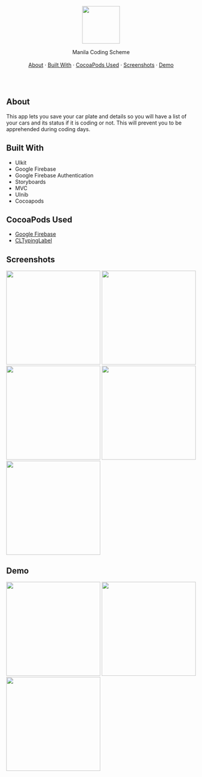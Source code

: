 

<p align="center">
  <p align="center">
    <img src="https://github.com/jarvizconde1/MCS/assets/102355807/b2a2cc89-4b9b-4155-8c6d-643077052449" width="100" height="100">



  <p align="center">
   Manila Coding Scheme
    <br />
    <br />
    <a href="#about">About</a>
    ·
    <a href="#built-with">Built With</a>
    ·
    <a href="#cocoapods-used">CocoaPods Used</a>
    ·
    <a href="#screenshots">Screenshots</a>
    ·
    <a href="#demo">Demo</a>
  </p>
</p>

<br />
<br />



## About
                                 
This app lets you save your car plate and details so you will have a list of your cars and its status if it is coding or not. This will prevent you to be apprehended during coding days.

## Built With
* UIkit
* Google Firebase
* Google Firebase Authentication
* Storyboards
* MVC
* UInib
* Cocoapods


## CocoaPods Used
* [Google Firebase][1]
* [CLTypingLabel][2]

[1]: https://firebase.google.com/
[2]: https://github.com/cl7/CLTypingLabel




## Screenshots



<img src="https://github.com/jarvizconde1/MCS/assets/102355807/c7133a90-6484-4f7f-a80f-7d1337262f01" width="250" >
<img src="https://github.com/jarvizconde1/MCS/assets/102355807/35f01809-80a3-4d2f-b3b0-e67c3ebc7cb9" width="250" >
<img src="https://github.com/jarvizconde1/MCS/assets/102355807/49f7943c-2e0d-47b9-8402-b9b56ac12927" width="250" >
<img src="https://github.com/jarvizconde1/MCS/assets/102355807/a0261dc4-40e3-4e7c-9470-4f16427c2ccc" width="250" >
<img src="https://github.com/jarvizconde1/MCS/assets/102355807/e0553ef7-f412-480c-bb44-d53fdeed5378" width="250" >






## Demo




<img src="https://github.com/jarvizconde1/MCS/assets/102355807/ca5d0dd3-5916-4dc6-babc-5aaac66fc19c" width="250"/>


<img src="https://github.com/jarvizconde1/MCS/assets/102355807/288ebcc1-ea03-4277-8c14-e89f04727c24" width="250"/>


<img src="https://github.com/jarvizconde1/MCS/assets/102355807/f47209cc-0d2e-48d0-a30c-104f63f7d1f3" width="250"/>


